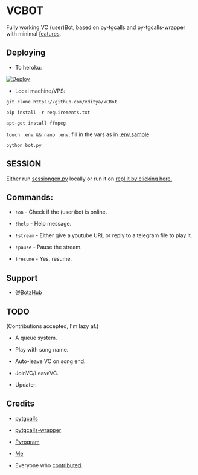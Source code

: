 

# VCBOT

Fully working VC (user)Bot, based on py-tgcalls and py-tgcalls-wrapper with minimal [features](#TODO).   

## Deploying

* To heroku:   

[![Deploy](https://www.herokucdn.com/deploy/button.svg)](http://heroku.com/deploy?template=https://github.com/xditya/VCBot)   

* Local machine/VPS:   

`git clone https://github.com/xditya/VCBot`   

`pip install -r requirements.txt`   

`apt-get install ffmpeg`   

`touch .env && nano .env`, fill in the vars as in [.env.sample](./.env.sample)   

`python bot.py`   

## SESSION

Either run [sessiongen.py](./sessiongen.py) locally or run it on [repl.it by clicking here.](https://replit.com/@xditya/PyroSessionGen)

## Commands:   

- `!on` - Check if the (user)bot is online.   

- `!help` - Help message.   

- `!stream` - Either give a youtube URL or reply to a telegram file to play it.   

- `!pause` - Pause the stream.   

- `!resume` - Yes, resume.   

## Support

- [@BotzHub](https://t.me/BotzHubChat)   

## TODO

(Contributions accepted, I'm lazy af.)    

- A queue system.   

- Play with song name.   

- Auto-leave VC on song end.   

- JoinVC/LeaveVC.   

- Updater.   

## Credits

- [pytgcalls](https://github.com/pytgcalls/pytgcalls)   

- [pytgcalls-wrapper](https://github.com/callsmusic/pytgcalls-wrapper)   

- [Pyrogram](https://github.com/pyrogram/pyrogram)   

- [Me](https://github.com/xditya)   

- Everyone who [contributed](https://github.com/xditya/VCBot/graphs/contributors).

   


